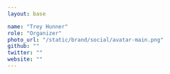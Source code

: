 ```yaml
---
layout: base

name: "Trey Hunner"
role: "Organizer"
photo_url: "/static/brand/social/avatar-main.png"
github: ""
twitter: ""
website: ""
---
```

